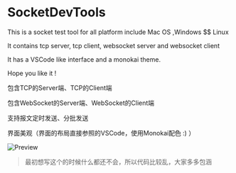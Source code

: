 # SocketDevTools
This is a socket test tool for all platform include Mac OS ,Windows $$ Linux

It contains tcp server, tcp client, websocket server and websocket client

It has a VSCode like interface and a monokai theme.

Hope you like it !

包含TCP的Server端、TCP的Client端

包含WebSocket的Server端、WebSocket的Client端

支持报文定时发送、分批发送

界面美观（界面的布局直接参照的VSCode，使用Monokai配色 :) ）

![Preview](https://github.com/SocketDevTools/preview.png)

> 最初想写这个的时候什么都还不会，所以代码比较乱，大家多多包涵